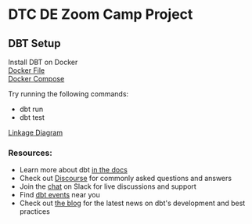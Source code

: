 <h1>DTC DE Zoom Camp Project</h1>
<h2>DBT Setup</h2>

Install DBT on Docker<br>
<a href="https://github.com/ptking777/dbt_noaa_zoom/blob/main/Dockerfile">Docker File</a><br>
<a href="https://github.com/ptking777/dbt_noaa_zoom/blob/main/docker-compose.yaml">Docker Compose</a>

Try running the following commands:
- dbt run
- dbt test

<a href="https://github.com/ptking777/dtc-de-project/blob/main/images/lineage-light.png">Linkage Diagram</a>

### Resources:
- Learn more about dbt [in the docs](https://docs.getdbt.com/docs/introduction)
- Check out [Discourse](https://discourse.getdbt.com/) for commonly asked questions and answers
- Join the [chat](https://community.getdbt.com/) on Slack for live discussions and support
- Find [dbt events](https://events.getdbt.com) near you
- Check out [the blog](https://blog.getdbt.com/) for the latest news on dbt's development and best practices
